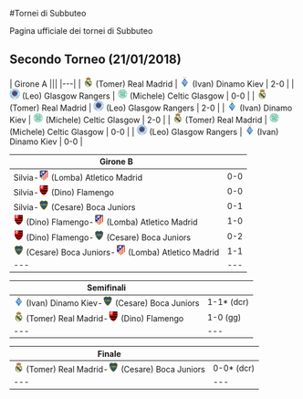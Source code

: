 #Tornei di Subbuteo

Pagina ufficiale dei tornei di Subbuteo


## Secondo Torneo (21/01/2018)

| Girone A |||
|---|
| <img src="/thumb/real.png" width="18"> (Tomer) Real Madrid | <img src="/thumb/dinamo.png" width="18"> (Ivan) Dinamo Kiev    | 2-0 |
| <img src="/thumb/rangers.png" width="18"> (Leo) Glasgow Rangers | <img src="/thumb/celtic.png" width="18"> (Michele) Celtic Glasgow   | 0-0 |
| <img src="/thumb/real.png" width="18"> (Tomer) Real Madrid | <img src="/thumb/rangers.png" width="18"> (Leo) Glasgow Rangers    | 2-0 |
| <img src="/thumb/dinamo.png" width="18"> (Ivan) Dinamo Kiev | <img src="/thumb/celtic.png" width="18"> (Michele) Celtic Glasgow  | 2-0 |
| <img src="/thumb/real.png" width="18"> (Tomer) Real Madrid | <img src="/thumb/celtic.png" width="18"> (Michele) Celtic Glasgow | 0-0 |
| <img src="/thumb/rangers.png" width="18"> (Leo) Glasgow Rangers | <img src="/thumb/dinamo.png" width="18"> (Ivan) Dinamo Kiev      | 0-0 |


| Girone B | |
|---|---|
| Silvia-<img src="/thumb/atletico.png" width="18"> (Lomba) Atletico Madrid   | 0-0 |
| Silvia-<img src="/thumb/flamengo.png" width="18"> (Dino) Flamengo    | 0-0 |
| Silvia-<img src="/thumb/boca.png" width="18"> (Cesare) Boca Juniors  | 0-1 |	
| <img src="/thumb/flamengo.png" width="18"> (Dino) Flamengo-<img src="/thumb/atletico.png" width="18"> (Lomba) Atletico Madrid     | 1-0 |
| <img src="/thumb/flamengo.png" width="18"> (Dino) Flamengo-<img src="/thumb/boca.png" width="18"> (Cesare) Boca Juniors    | 0-2 |
| <img src="/thumb/boca.png" width="18"> (Cesare) Boca Juniors-<img src="/thumb/atletico.png" width="18"> (Lomba) Atletico Madrid   | 1-1 |
|---|---| 

| Semifinali | |
|---|---|
| <img src="/thumb/dinamo.png" width="18"> (Ivan) Dinamo Kiev-<img src="/thumb/boca.png" width="18"> (Cesare) Boca Juniors | 1-1* (dcr) |
| <img src="/thumb/real.png" width="18"> (Tomer) Real Madrid-<img src="/thumb/flamengo.png" width="18"> (Dino) Flamengo  | 1-0 (gg)  |
|---|---|

| Finale | |
|---|---|
| <img src="/thumb/real.png" width="18"> (Tomer) Real Madrid-<img src="/thumb/boca.png" width="18"> (Cesare) Boca Juniors | 0-0* (dcr) |
|---|---|


